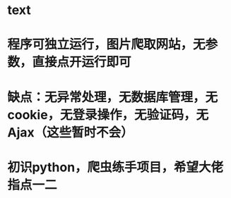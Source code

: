 # text
# 程序可独立运行，图片爬取网站，无参数，直接点开运行即可
# 缺点：无异常处理，无数据库管理，无cookie，无登录操作，无验证码，无Ajax（这些暂时不会）
# 初识python，爬虫练手项目，希望大佬指点一二
